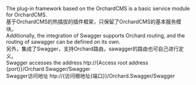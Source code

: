 The plug-in framework based on the OrchardCMS is a basic service module for OrchardCMS. </br>基于OrchardCMS的热插拔的插件框架，只保留了OrchardCMS的基本服务模块。</br>Additionally, the integration of Swagger supports Orchard routing, and the routing of sawagger can be defined on its own.</br>另外，集成了Swagger，支持Orchard路由，sawagger的路由也可自己进行定义。</br>Swagger accesses the address htp://{Access root address {port}}/Orchard.Swagger/Swagger</br>Swagger访问地址 htp://{访问根地址{端口}}/Orchard.Swagger/Swagger
